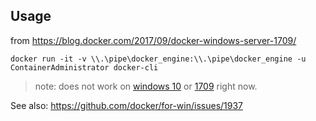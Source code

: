 ## Usage
from https://blog.docker.com/2017/09/docker-windows-server-1709/

```
docker run -it -v \\.\pipe\docker_engine:\\.\pipe\docker_engine -u ContainerAdministrator docker-cli
```

>note: does not work on [windows 10](https://github.com/moby/moby/issues/36562) or [1709](https://github.com/moby/moby/issues/36819) right now.

See also: https://github.com/docker/for-win/issues/1937